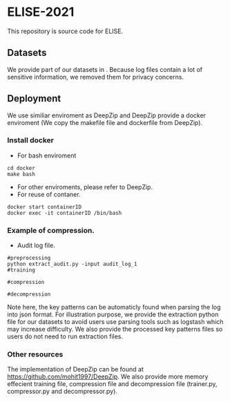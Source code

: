 # ELISE-2021
This repository is source code for ELISE.

## Datasets
We provide part of our datasets in . Because log files contain a lot of sensitive information, we removed them for privacy concerns.

## Deployment
We use similiar enviroment as DeepZip and DeepZip provide a docker enviroment (We copy the makefile file and dockerfile from DeepZip).

### Install docker

- For bash enviroment

```shell
cd docker
make bash
```

- For other enviroments, please refer to DeepZip.
- For reuse of contaner.
```shell
docker start containerID
docker exec -it containerID /bin/bash
```

### Example of compression.

- Audit log file.
```shell
#preprocessing
python extract_audit.py -input audit_log_1
#training

#compression

#decompression
```

Note here, the key patterns can be automaticly found when parsing the log into json format. For illustration purpose, we provide the extraction python file for our datasets to avoid users use parsing tools such as logstash which may increase difficulty. We also provide the processed key patterns files so users do not need to run extraction files.

### Other resources

The implementation of DeepZip can be found at https://github.com/mohit1997/DeepZip. We also provide more memory effecient training file, compression file and decompression file (trainer.py, compressor.py and decompressor.py).
